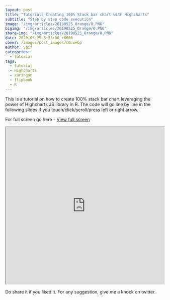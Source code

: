 ```yaml
---
layout: post  
title: "Tutorial: Creating 100% Stack bar chart with Highcharts"
subtitle: "Step by step code execution"
image: "/img/articles/20190525_Orange/0.PNG"
bigimg: "/img/articles/20190525_Orange/0.PNG"
share-img: "/img/articles/20190525_Orange/0.PNG"
date: 2020-05-25 8:53:00 +0600
cover: /images/post_images/c0.webp
author: Saif
categories: 
  - tutorial
tags:
  - tutorial
  - Highcharts
  - xaringan
  - flipbook
  - R
---
```


<style>
    article img {
        max-height: 100% !important;
        width: 100% !important;
}


iframe{
	width: 100%;
	height: 500px;
}
```

</style>

This is a tutorial on how to create 100% stack bar chart leveraging the power of Highcharts JS library in R.
The code will go line by line in the following slides if you touch/click/scroll/press left or right arrow.

For full screen go here - [View full screen](https://saifkabirasif.com/Flipbooks/Highcharts_Stack_100/Highcharts_Stack_100.html)

<iframe src="https://saifkabirasif.com/Flipbooks/Highcharts_Stack_100/Highcharts_Stack_100.html"></iframe>

Do share it if you liked it. For any suggestion, give me a knock on twitter.

```